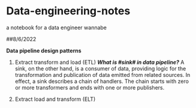 # Data-engineering-notes
a notebook for a data engineer wannabe




##8/6/2022

**Data pipeline design patterns**
1. Extract transform and load (ETL)
***What is #sink# in data pipeline?***
A sink, on the other hand, is a consumer of data, providing logic for the transformation and publication of data emitted from related sources. In effect, a sink describes a chain of handlers. The chain starts with zero or more transformers and ends with one or more publishers.

2. Extract load and transform (ELT)
